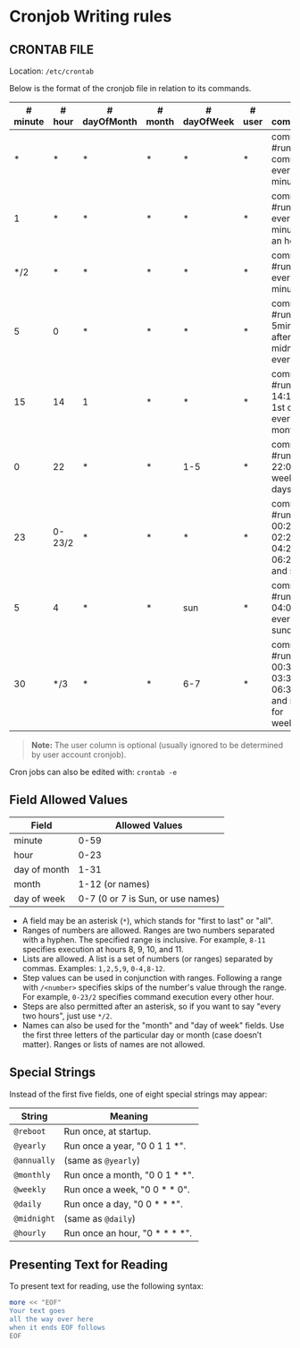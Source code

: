 # Cronjob Writing rules

## CRONTAB FILE

Location: `/etc/crontab`

Below is the format of the cronjob file in relation to its commands.

| \# minute | \# hour | \# dayOfMonth | \# month | \# dayOfWeek | \# user | \# command                                              |
|-----------|---------|----------------|----------|---------------|---------|--------------------------------------------------------|
| *         | *       | *              | *        | *             | *       | command  \#runs command every minute                   |
| 1         | *       | *              | *        | *             | *       | command  \#run every 1st minute of an hour            |
| */2       | *       | *              | *        | *             | *       | command  \#run after every 2 minutes                   |
| 5         | 0       | *              | *        | *             | *       | command  \#runs 5mins after midnight every day         |
| 15        | 14      | 1              | *        | *             | *       | command  \#runs at 14:15 on 1st of every month        |
| 0         | 22      | *              | *        | 1-5          | *       | command  \#runs 22:00 on week days                     |
| 23        | 0-23/2  | *              | *        | *             | *       | command  \#runs 00:23, 02:23, 04:23, 06:23 and so on  |
| 5         | 4       | *              | *        | sun           | *       | command  \#runs 04:05 every sunday                     |
| 30        | */3     | *              | *        | 6-7          | *       | command  \#runs 00:30, 03:30, 06:30 and so on for weekends |

> **Note:** The user column is optional (usually ignored to be determined by user account cronjob).

Cron jobs can also be edited with: ```crontab -e```

## Field Allowed Values

| Field          | Allowed Values   |
|----------------|------------------|
| minute         | 0-59             |
| hour           | 0-23             |
| day of month   | 1-31             |
| month          | 1-12 (or names)  |
| day of week    | 0-7 (0 or 7 is Sun, or use names) |

- A field may be an asterisk (`*`), which stands for "first to last" or "all".
- Ranges of numbers are allowed. Ranges are two numbers separated with a hyphen. The specified range is inclusive. For example, `8-11` specifies execution at hours 8, 9, 10, and 11.
- Lists are allowed. A list is a set of numbers (or ranges) separated by commas. Examples: `1,2,5,9`, `0-4,8-12`.
- Step values can be used in conjunction with ranges. Following a range with `/<number>` specifies skips of the number's value through the range. For example, `0-23/2` specifies command execution every other hour.
- Steps are also permitted after an asterisk, so if you want to say "every two hours", just use `*/2`.
- Names can also be used for the "month" and "day of week" fields. Use the first three letters of the particular day or month (case doesn’t matter). Ranges or lists of names are not allowed.

## Special Strings

Instead of the first five fields, one of eight special strings may appear:

| String      | Meaning                              |
|-------------|--------------------------------------|
| `@reboot`   | Run once, at startup.                |
| `@yearly`   | Run once a year, "0 0 1 1 *".       |
| `@annually` | (same as `@yearly`)                  |
| `@monthly`  | Run once a month, "0 0 1 * *".      |
| `@weekly`   | Run once a week, "0 0 * * 0".       |
| `@daily`    | Run once a day, "0 0 * * *".        |
| `@midnight` | (same as `@daily`)                   |
| `@hourly`   | Run once an hour, "0 * * * *".      |

## Presenting Text for Reading

To present text for reading, use the following syntax:

```bash
more << "EOF"
Your text goes
all the way over here
when it ends EOF follows
EOF